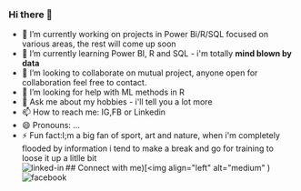 ### Hi there 👋

<!--
**MajestroP/MajestroP** is a ✨ _special_ ✨ repository because its `README.md` (this file) appears on your GitHub profile.
-->

- 🔭 I’m currently working on projects in Power Bi/R/SQL focused on various areas, the rest will come up soon
- 🌱 I’m currently learning Power BI, R and SQL - i'm totally <b>mind blown by data</b>
- 👯 I’m looking to collaborate on mutual project, anyone open for collaboration feel free to contact.
- 🤔 I’m looking for help with ML methods in R
- 💬 Ask me about my hobbies - i'll tell you a lot more 
- 📫 How to reach me: IG,FB or Linkedin
- 😄 Pronouns: ...
- ⚡ Fun fact:I;m a big fan of sport, art and nature, when i'm completely flooded by information i tend to make a break and go for training to loose it up a     litlle bit
<br>## Connect with me[<img align="left" alt="linked-in" src="https://img.shields.io/badge/linkedin-%230077B5.svg?&style=for-the-badge&logo=linkedin&logoColor=white" />](https://www.linkedin.com/in/pawe%C5%82-majewski-42a612158/))[<img align="left" alt="medium" 
[<img align="left" alt="facebook" src="https://img.shields.io/badge/facebook-%231877F2.svg?&style=for-the-badge&logo=facebook&logoColor=white" />](https://www.facebook.com/PawelMajewskiArtist/))


